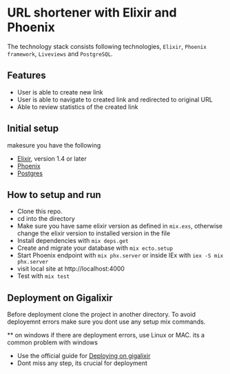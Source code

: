 # URL shortener with Elixir and Phoenix

The technology stack consists following technologies, `Elixir`, `Phoenix framework`, `Liveviews` and `PostgreSQL`.

## Features
  * User is able to create new link
  * User is able to navigate to created link and redirected to original URL
  * Able to review statistics of the created link

## Initial setup
makesure you have the following
* [Elixir](https://elixir-lang.org/install.html), version 1.4 or later
* [Phoenix](https://hexdocs.pm/phoenix/1.7.0-rc.0/installation.html)
* [Postgres](https://www.postgresql.org/download/)


## How to setup and run

* Clone this repo.
* cd into the directory
* Make sure you have same elixir version as defined in `mix.exs`, otherwise change the elixir version to installed version in the file
* Install dependencies with `mix deps.get`
* Create and migrate your database with `mix ecto.setup`
* Start Phoenix endpoint with `mix phx.server` or inside IEx with `iex -S mix phx.server`
* visit local site at http://localhost:4000
* Test with `mix test`

## Deployment on Gigalixir

Before deployment clone the project in another directory. To avoid deployemnt errors make sure you dont use any setup mix commands.

** on windows if there are deployment errors, use Linux or MAC. its a common problem with windows

* Use the official guide for [Deploying on gigalixir](https://hexdocs.pm/phoenix/1.7.0-rc.0/gigalixir.html)
* Dont miss any step, its crucial for deployment
